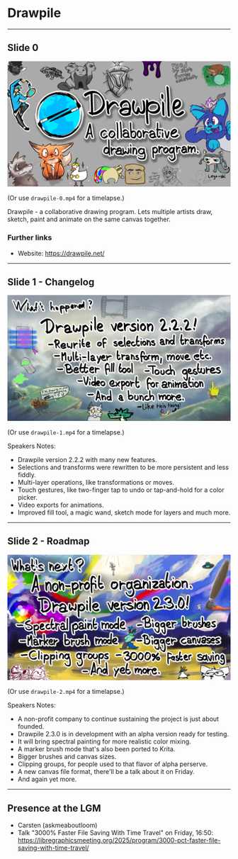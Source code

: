 # Drawpile

---

## Slide 0

![](drawpile-0.png)

(Or use `drawpile-0.mp4` for a timelapse.)

Drawpile - a collaborative drawing program. Lets multiple artists draw, sketch, paint and animate on the same canvas together.

### Further links

- Website: <https://drawpile.net/>

---

## Slide 1 - Changelog

![](drawpile-1.png)

(Or use `drawpile-1.mp4` for a timelapse.)

Speakers Notes:

* Drawpile version 2.2.2 with many new features.
* Selections and transforms were rewritten to be more persistent and less fiddly.
* Multi-layer operations, like transformations or moves.
* Touch gestures, like two-finger tap to undo or tap-and-hold for a color picker.
* Video exports for animations.
* Improved fill tool, a magic wand, sketch mode for layers and much more.

---

## Slide 2 - Roadmap

![](drawpile-2.png)

(Or use `drawpile-2.mp4` for a timelapse.)

Speakers Notes:

* A non-profit company to continue sustaining the project is just about founded.
* Drawpile 2.3.0 is in development with an alpha version ready for testing.
* It will bring spectral painting for more realistic color mixing.
* A marker brush mode that's also been ported to Krita.
* Bigger brushes and canvas sizes.
* Clipping groups, for people used to that flavor of alpha perserve.
* A new canvas file format, there'll be a talk about it on Friday.
* And again yet more.

---

## Presence at the LGM

- Carsten (askmeaboutloom)
- Talk "3000% Faster File Saving With Time Travel" on Friday, 16:50: <https://libregraphicsmeeting.org/2025/program/3000-pct-faster-file-saving-with-time-travel/>
